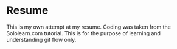 # Resume
This is my own attempt at my resume.  Coding was taken from the Sololearn.com tutorial.  This is for the purpose of learning and understanding git flow only.
